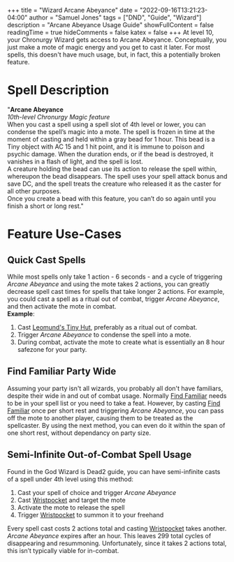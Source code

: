 +++
title = "Wizard Arcane Abeyance"
date = "2022-09-16T13:21:23-04:00"
author = "Samuel Jones"
tags = ["DND", "Guide", "Wizard"]
description = "Arcane Abeyance Usage Guide"
showFullContent = false
readingTime = true
hideComments = false
katex = false
+++
At level 10, your Chronurgy Wizard gets access to Arcane Abeyance. Conceptually, you just make a mote of magic energy and you get to cast it later. For most spells, this doesn't have much usage, but, in fact, this a potentially broken feature.

# Spell Description
"__Arcane Abeyance__  
_10th-level Chronurgy Magic feature_  
When you cast a spell using a spell slot of 4th level or lower, you can condense the spell’s magic into a mote. The spell is frozen in time at the moment of casting and held within a gray bead for 1 hour. This bead is a Tiny object with AC 15 and 1 hit point, and it is immune to poison and psychic damage. When the duration ends, or if the bead is destroyed, it vanishes in a flash of light, and the spell is lost.  
A creature holding the bead can use its action to release the spell within, whereupon the bead disappears. The spell uses your spell attack bonus and save DC, and the spell treats the creature who released it as the caster for all other purposes.  
Once you create a bead with this feature, you can’t do so again until you finish a short or long rest."
# Feature Use-Cases
## Quick Cast Spells
While most spells only take 1 action - 6 seconds - and a cycle of triggering _Arcane Abeyance_ and using the mote takes 2 actions, you can greatly decrease spell cast times for spells that take longer 2 actions. For example, you could cast a spell as a ritual out of combat, trigger _Arcane Abeyance_, and then activate the mote in combat.  
__Example__:
1. Cast [Leomund's Tiny Hut](https://www.dndbeyond.com/spells/leomunds-tiny-hut), preferably as a ritual out of combat.
2. Trigger _Arcane Abeyance_ to condense the spell into a mote.
3. During combat, activate the mote to create what is essentially an 8 hour safezone for your party.

## Find Familiar Party Wide
Assuming your party isn't all wizards, you probably all don't have familiars, despite their wide in and out of combat usage. Normally [Find Familiar](https://www.dndbeyond.com/spells/find-familiar) needs to be in your spell list or you need to take a feat. However, by casting [Find Familiar](https://www.dndbeyond.com/spells/find-familiar) once per short rest and triggering _Arcane Abeyance_, you can pass off the mote to another player, causing them to be treated as the spellcaster. By using the next method, you can even do it within the span of one short rest, without dependancy on party size. 

## Semi-Infinite Out-of-Combat Spell Usage
Found in the God Wizard is Dead2 guide, you can have semi-infinite casts of a spell under 4th level using this method:  

1. Cast your spell of choice and trigger _Arcane Abeyance_
2. Cast [Wristpocket](https://www.dndbeyond.com/spells/wristpocket) and target the mote
3. Activate the mote to release the spell
4. Trigger [Wristpocket](https://www.dndbeyond.com/spells/wristpocket) to summon it to your freehand

Every spell cast costs 2 actions total and casting [Wristpocket](https://www.dndbeyond.com/spells/wristpocket) takes another. _Arcane Abeyance_ expires after an hour. This leaves 299 total cycles of disappearing and resummoning. Unfortunately, since it takes 2 actions total, this isn’t typically viable for in-combat.